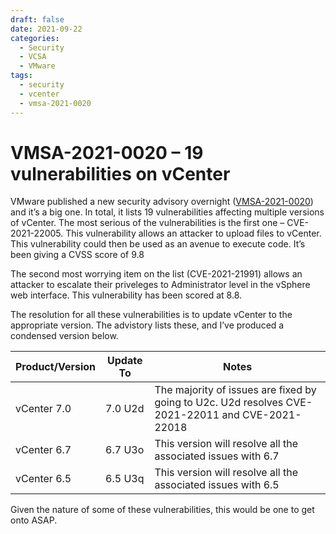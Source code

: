 ```yaml
---
draft: false
date: 2021-09-22
categories:
  - Security
  - VCSA
  - VMware
tags:
  - security
  - vcenter
  - vmsa-2021-0020
---
```

# VMSA-2021-0020 – 19 vulnerabilities on vCenter

VMware published a new security advisory overnight ([VMSA-2021-0020](https://www.vmware.com/security/advisories/VMSA-2021-0020.html)) and it’s a big one. In total, it lists 19 vulnerabilities affecting multiple versions of vCenter. The most serious of the vulnerabilities is the first one – CVE-2021-22005. This vulnerability allows an attacker to upload files to vCenter. This vulnerability could then be used as an avenue to execute code. It’s been giving a CVSS score of 9.8

The second most worrying item on the list (CVE-2021-21991) allows an attacker to escalate their priveleges to Administrator level in the vSphere web interface. This vulnerability has been scored at 8.8.

The resolution for all these vulnerabilities is to update vCenter to the appropriate version. The advistory lists these, and I’ve produced a condensed version below.

|Product/Version	|Update To	|Notes|
|---|---|---|
|vCenter 7.0	|7.0 U2d	|The majority of issues are fixed by going to U2c. U2d resolves CVE-2021-22011 and CVE-2021-22018|
|vCenter 6.7	|6.7 U3o	|This version will resolve all the associated issues with 6.7|
|vCenter 6.5	|6.5 U3q	|This version will resolve all the associated issues with 6.5|

Given the nature of some of these vulnerabilities, this would be one to get onto ASAP.
